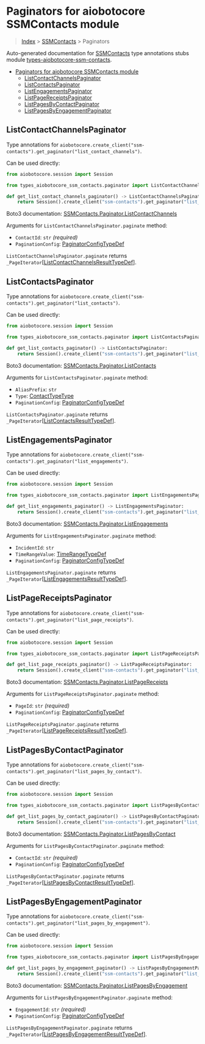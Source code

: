 <a id="paginators-for-aiobotocore-ssmcontacts-module"></a>

# Paginators for aiobotocore SSMContacts module

> [Index](..) > [SSMContacts](.) > Paginators

Auto-generated documentation for
[SSMContacts](https://boto3.amazonaws.com/v1/documentation/api/latest/reference/services/ssm-contacts.html#SSMContacts)
type annotations stubs module
[types-aiobotocore-ssm-contacts](https://pypi.org/project/types-aiobotocore-ssm-contacts/).

- [Paginators for aiobotocore SSMContacts module](#paginators-for-aiobotocore-ssmcontacts-module)
  - [ListContactChannelsPaginator](#listcontactchannelspaginator)
  - [ListContactsPaginator](#listcontactspaginator)
  - [ListEngagementsPaginator](#listengagementspaginator)
  - [ListPageReceiptsPaginator](#listpagereceiptspaginator)
  - [ListPagesByContactPaginator](#listpagesbycontactpaginator)
  - [ListPagesByEngagementPaginator](#listpagesbyengagementpaginator)

<a id="listcontactchannelspaginator"></a>

## ListContactChannelsPaginator

Type annotations for
`aiobotocore.create_client("ssm-contacts").get_paginator("list_contact_channels")`.

Can be used directly:

```python
from aiobotocore.session import Session

from types_aiobotocore_ssm_contacts.paginator import ListContactChannelsPaginator

def get_list_contact_channels_paginator() -> ListContactChannelsPaginator:
    return Session().create_client("ssm-contacts").get_paginator("list_contact_channels")
```

Boto3 documentation:
[SSMContacts.Paginator.ListContactChannels](https://boto3.amazonaws.com/v1/documentation/api/latest/reference/services/ssm-contacts.html#SSMContacts.Paginator.ListContactChannels)

Arguments for `ListContactChannelsPaginator.paginate` method:

- `ContactId`: `str` *(required)*
- `PaginationConfig`:
  [PaginatorConfigTypeDef](./type_defs.md#paginatorconfigtypedef)

`ListContactChannelsPaginator.paginate` returns
`_PageIterator`\[[ListContactChannelsResultTypeDef](./type_defs.md#listcontactchannelsresulttypedef)\].

<a id="listcontactspaginator"></a>

## ListContactsPaginator

Type annotations for
`aiobotocore.create_client("ssm-contacts").get_paginator("list_contacts")`.

Can be used directly:

```python
from aiobotocore.session import Session

from types_aiobotocore_ssm_contacts.paginator import ListContactsPaginator

def get_list_contacts_paginator() -> ListContactsPaginator:
    return Session().create_client("ssm-contacts").get_paginator("list_contacts")
```

Boto3 documentation:
[SSMContacts.Paginator.ListContacts](https://boto3.amazonaws.com/v1/documentation/api/latest/reference/services/ssm-contacts.html#SSMContacts.Paginator.ListContacts)

Arguments for `ListContactsPaginator.paginate` method:

- `AliasPrefix`: `str`
- `Type`: [ContactTypeType](./literals.md#contacttypetype)
- `PaginationConfig`:
  [PaginatorConfigTypeDef](./type_defs.md#paginatorconfigtypedef)

`ListContactsPaginator.paginate` returns
`_PageIterator`\[[ListContactsResultTypeDef](./type_defs.md#listcontactsresulttypedef)\].

<a id="listengagementspaginator"></a>

## ListEngagementsPaginator

Type annotations for
`aiobotocore.create_client("ssm-contacts").get_paginator("list_engagements")`.

Can be used directly:

```python
from aiobotocore.session import Session

from types_aiobotocore_ssm_contacts.paginator import ListEngagementsPaginator

def get_list_engagements_paginator() -> ListEngagementsPaginator:
    return Session().create_client("ssm-contacts").get_paginator("list_engagements")
```

Boto3 documentation:
[SSMContacts.Paginator.ListEngagements](https://boto3.amazonaws.com/v1/documentation/api/latest/reference/services/ssm-contacts.html#SSMContacts.Paginator.ListEngagements)

Arguments for `ListEngagementsPaginator.paginate` method:

- `IncidentId`: `str`
- `TimeRangeValue`: [TimeRangeTypeDef](./type_defs.md#timerangetypedef)
- `PaginationConfig`:
  [PaginatorConfigTypeDef](./type_defs.md#paginatorconfigtypedef)

`ListEngagementsPaginator.paginate` returns
`_PageIterator`\[[ListEngagementsResultTypeDef](./type_defs.md#listengagementsresulttypedef)\].

<a id="listpagereceiptspaginator"></a>

## ListPageReceiptsPaginator

Type annotations for
`aiobotocore.create_client("ssm-contacts").get_paginator("list_page_receipts")`.

Can be used directly:

```python
from aiobotocore.session import Session

from types_aiobotocore_ssm_contacts.paginator import ListPageReceiptsPaginator

def get_list_page_receipts_paginator() -> ListPageReceiptsPaginator:
    return Session().create_client("ssm-contacts").get_paginator("list_page_receipts")
```

Boto3 documentation:
[SSMContacts.Paginator.ListPageReceipts](https://boto3.amazonaws.com/v1/documentation/api/latest/reference/services/ssm-contacts.html#SSMContacts.Paginator.ListPageReceipts)

Arguments for `ListPageReceiptsPaginator.paginate` method:

- `PageId`: `str` *(required)*
- `PaginationConfig`:
  [PaginatorConfigTypeDef](./type_defs.md#paginatorconfigtypedef)

`ListPageReceiptsPaginator.paginate` returns
`_PageIterator`\[[ListPageReceiptsResultTypeDef](./type_defs.md#listpagereceiptsresulttypedef)\].

<a id="listpagesbycontactpaginator"></a>

## ListPagesByContactPaginator

Type annotations for
`aiobotocore.create_client("ssm-contacts").get_paginator("list_pages_by_contact")`.

Can be used directly:

```python
from aiobotocore.session import Session

from types_aiobotocore_ssm_contacts.paginator import ListPagesByContactPaginator

def get_list_pages_by_contact_paginator() -> ListPagesByContactPaginator:
    return Session().create_client("ssm-contacts").get_paginator("list_pages_by_contact")
```

Boto3 documentation:
[SSMContacts.Paginator.ListPagesByContact](https://boto3.amazonaws.com/v1/documentation/api/latest/reference/services/ssm-contacts.html#SSMContacts.Paginator.ListPagesByContact)

Arguments for `ListPagesByContactPaginator.paginate` method:

- `ContactId`: `str` *(required)*
- `PaginationConfig`:
  [PaginatorConfigTypeDef](./type_defs.md#paginatorconfigtypedef)

`ListPagesByContactPaginator.paginate` returns
`_PageIterator`\[[ListPagesByContactResultTypeDef](./type_defs.md#listpagesbycontactresulttypedef)\].

<a id="listpagesbyengagementpaginator"></a>

## ListPagesByEngagementPaginator

Type annotations for
`aiobotocore.create_client("ssm-contacts").get_paginator("list_pages_by_engagement")`.

Can be used directly:

```python
from aiobotocore.session import Session

from types_aiobotocore_ssm_contacts.paginator import ListPagesByEngagementPaginator

def get_list_pages_by_engagement_paginator() -> ListPagesByEngagementPaginator:
    return Session().create_client("ssm-contacts").get_paginator("list_pages_by_engagement")
```

Boto3 documentation:
[SSMContacts.Paginator.ListPagesByEngagement](https://boto3.amazonaws.com/v1/documentation/api/latest/reference/services/ssm-contacts.html#SSMContacts.Paginator.ListPagesByEngagement)

Arguments for `ListPagesByEngagementPaginator.paginate` method:

- `EngagementId`: `str` *(required)*
- `PaginationConfig`:
  [PaginatorConfigTypeDef](./type_defs.md#paginatorconfigtypedef)

`ListPagesByEngagementPaginator.paginate` returns
`_PageIterator`\[[ListPagesByEngagementResultTypeDef](./type_defs.md#listpagesbyengagementresulttypedef)\].
